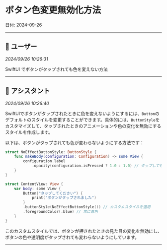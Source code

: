 # ボタン色変更無効化方法

日付: 2024-09-26

---

## 👤 ユーザー
*2024/09/26 10:26:31*

SwiftUI でボタンがタップされても色を変えない方法

---

## 🤖 アシスタント
*2024/09/26 10:26:40*

SwiftUIでボタンがタップされたときに色を変えないようにするには、`Button`のデフォルトのスタイルを変更することができます。具体的には、`ButtonStyle`をカスタマイズして、タップされたときのアニメーションや色の変化を無効にするスタイルを作成します。

以下は、ボタンがタップされても色が変わらないようにする方法です：

```swift
struct NoEffectButtonStyle: ButtonStyle {
    func makeBody(configuration: Configuration) -> some View {
        configuration.label
            .opacity(configuration.isPressed ? 1.0 : 1.0) // タップしても透明度を変更しない
    }
}

struct ContentView: View {
    var body: some View {
        Button("タップしてください") {
            print("ボタンがタップされました")
        }
        .buttonStyle(NoEffectButtonStyle()) // カスタムスタイルを適用
        .foregroundColor(.blue) // 常に青色
    }
}
```

このカスタムスタイルでは、ボタンが押されたときの見た目の変化を無効にし、ボタンの色や透明度がタップされても変わらないようにしています。

---
